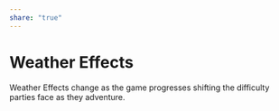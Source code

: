 ```yaml
---  
share: "true"  
---  
```

  
# Weather Effects  
  
Weather Effects change as the game progresses shifting the difficulty parties face as they adventure.